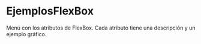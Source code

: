 # EjemplosFlexBox
Menú con los atributos de FlexBox. Cada atributo tiene una descripción y un ejemplo gráfico.
